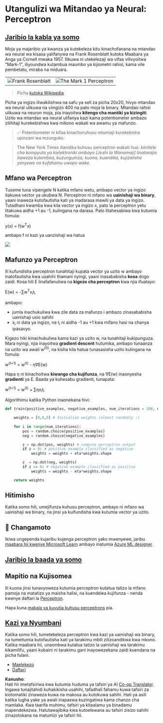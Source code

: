 <!--
CO_OP_TRANSLATOR_METADATA:
{
  "original_hash": "0c37770bba4fff3c71dc00eb261ee61b",
  "translation_date": "2025-08-25T21:01:25+00:00",
  "source_file": "lessons/3-NeuralNetworks/03-Perceptron/README.md",
  "language_code": "sw"
}
-->
# Utangulizi wa Mitandao ya Neural: Perceptron

## [Jaribio la kabla ya somo](https://ff-quizzes.netlify.app/en/ai/quiz/5)

Moja ya majaribio ya kwanza ya kutekeleza kitu kinachofanana na mtandao wa neural wa kisasa yalifanywa na Frank Rosenblatt kutoka Maabara ya Anga ya Cornell mwaka 1957. Ilikuwa ni utekelezaji wa vifaa vilivyoitwa "Mark-1", iliyoundwa kutambua maumbo ya kijiometri rahisi, kama vile pembetatu, miraba na miduara.

|      |      |
|--------------|-----------|
|<img src='images/Rosenblatt-wikipedia.jpg' alt='Frank Rosenblatt'/> | <img src='images/Mark_I_perceptron_wikipedia.jpg' alt='The Mark 1 Perceptron' />|

> Picha [kutoka Wikipedia](https://en.wikipedia.org/wiki/Perceptron)

Picha ya ingizo iliwakilishwa na safu ya seli za picha 20x20, hivyo mtandao wa neural ulikuwa na viingizo 400 na pato moja la binary. Mtandao rahisi ulikuwa na neuron moja, pia inayoitwa **kitengo cha mantiki ya kizingiti**. Uzito wa mtandao wa neural ulifanya kazi kama potentiometer ambazo zilihitaji kurekebishwa kwa mikono wakati wa awamu ya mafunzo.

> ✅ Potentiometer ni kifaa kinachoruhusu mtumiaji kurekebisha upinzani wa mzunguko.

> The New York Times iliandika kuhusu perceptron wakati huo: *kiinitete cha kompyuta ya kielektroniki ambayo [Jeshi la Wanamaji] linatarajia itaweza kutembea, kuzungumza, kuona, kuandika, kujizalisha yenyewe na kufahamu uwepo wake.*

## Mfano wa Perceptron

Tuseme tuna vipengele N katika mfano wetu, ambapo vector ya ingizo itakuwa vector ya ukubwa N. Perceptron ni mfano wa **uainishaji wa binary**, yaani inaweza kutofautisha kati ya madarasa mawili ya data ya ingizo. Tutadhani kwamba kwa kila vector ya ingizo x, pato la perceptron yetu litakuwa aidha +1 au -1, kulingana na darasa. Pato litahesabiwa kwa kutumia fomula:

y(x) = f(w<sup>T</sup>x)

ambapo f ni kazi ya uanzishaji wa hatua

<!-- img src="http://www.sciweavers.org/tex2img.php?eq=f%28x%29%20%3D%20%5Cbegin%7Bcases%7D%0A%20%20%20%20%20%20%20%20%20%2B1%20%26%20x%20%5Cgeq%200%20%5C%5C%0A%20%20%20%20%20%20%20%20%20-1%20%26%20x%20%3C%200%0A%20%20%20%20%20%20%20%5Cend%7Bcases%7D%20%5C%5C%0A&bc=White&fc=Black&im=jpg&fs=12&ff=arev&edit=0" align="center" border="0" alt="f(x) = \begin{cases} +1 & x \geq 0 \\ -1 & x < 0 \end{cases} \\" width="154" height="50" / -->
<img src="images/activation-func.png"/>

## Mafunzo ya Perceptron

Ili kufundisha perceptron tunahitaji kupata vector ya uzito w ambayo inatofautisha kwa usahihi thamani nyingi, yaani inasababisha **kosa** dogo zaidi. Kosa hili E linafafanuliwa na **kigezo cha perceptron** kwa njia ifuatayo:

E(w) = -∑w<sup>T</sup>x<sub>i</sub>t<sub>i</sub>

ambapo:

* jumla inachukuliwa kwa zile data za mafunzo i ambazo zinasababisha uainishaji usio sahihi
* x<sub>i</sub> ni data ya ingizo, na t<sub>i</sub> ni aidha -1 au +1 kwa mifano hasi na chanya ipasavyo.

Kigezo hiki kinachukuliwa kama kazi ya uzito w, na tunahitaji kukipunguza. Mara nyingi, njia inayoitwa **gradient descent** hutumika, ambapo tunaanza na uzito wa awali w<sup>(0)</sup>, na kisha kila hatua tunasasisha uzito kulingana na fomula:

w<sup>(t+1)</sup> = w<sup>(t)</sup> - η∇E(w)

Hapa η ni kinachoitwa **kiwango cha kujifunza**, na ∇E(w) inaonyesha **gradienti** ya E. Baada ya kuhesabu gradienti, tunapata:

w<sup>(t+1)</sup> = w<sup>(t)</sup> + ∑ηx<sub>i</sub>t<sub>i</sub>

Algorithimu katika Python inaonekana hivi:

```python
def train(positive_examples, negative_examples, num_iterations = 100, eta = 1):

    weights = [0,0,0] # Initialize weights (almost randomly :)
        
    for i in range(num_iterations):
        pos = random.choice(positive_examples)
        neg = random.choice(negative_examples)

        z = np.dot(pos, weights) # compute perceptron output
        if z < 0: # positive example classified as negative
            weights = weights + eta*weights.shape

        z  = np.dot(neg, weights)
        if z >= 0: # negative example classified as positive
            weights = weights - eta*weights.shape

    return weights
```

## Hitimisho

Katika somo hili, umejifunza kuhusu perceptron, ambayo ni mfano wa uainishaji wa binary, na jinsi ya kuifundisha kwa kutumia vector ya uzito.

## 🚀 Changamoto

Ikiwa ungependa kujaribu kujenga perceptron yako mwenyewe, jaribu [maabara hii kwenye Microsoft Learn](https://docs.microsoft.com/en-us/azure/machine-learning/component-reference/two-class-averaged-perceptron?WT.mc_id=academic-77998-cacaste) ambayo inatumia [Azure ML designer](https://docs.microsoft.com/en-us/azure/machine-learning/concept-designer?WT.mc_id=academic-77998-cacaste).

## [Jaribio la baada ya somo](https://ff-quizzes.netlify.app/en/ai/quiz/6)

## Mapitio na Kujisomea

Ili kuona jinsi tunavyoweza kutumia perceptron kutatua tatizo la mfano pamoja na matatizo ya maisha halisi, na kuendelea kujifunza - nenda kwenye daftari la [Perceptron](../../../../../lessons/3-NeuralNetworks/03-Perceptron/Perceptron.ipynb).

Hapa kuna [makala ya kuvutia kuhusu perceptrons](https://towardsdatascience.com/what-is-a-perceptron-basics-of-neural-networks-c4cfea20c590
) pia.

## [Kazi ya Nyumbani](lab/README.md)

Katika somo hili, tumetekeleza perceptron kwa kazi ya uainishaji wa binary, na tumeitumia kutofautisha kati ya tarakimu mbili zilizoandikwa kwa mkono. Katika maabara hii, unaombwa kutatua tatizo la uainishaji wa tarakimu kikamilifu, yaani kubaini ni tarakimu gani inayowezekana zaidi kuendana na picha fulani.

* [Maelekezo](lab/README.md)
* [Daftari](../../../../../lessons/3-NeuralNetworks/03-Perceptron/lab/PerceptronMultiClass.ipynb)

**Kanusho**:  
Hati hii imetafsiriwa kwa kutumia huduma ya tafsiri ya AI [Co-op Translator](https://github.com/Azure/co-op-translator). Ingawa tunajitahidi kuhakikisha usahihi, tafadhali fahamu kuwa tafsiri za kiotomatiki zinaweza kuwa na makosa au kutokuwa sahihi. Hati ya asili katika lugha yake ya awali inapaswa kuzingatiwa kama chanzo cha mamlaka. Kwa taarifa muhimu, tafsiri ya kitaalamu ya binadamu inapendekezwa. Hatutawajibika kwa kutoelewana au tafsiri zisizo sahihi zinazotokana na matumizi ya tafsiri hii.